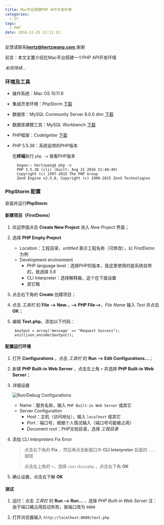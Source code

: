 ```yaml
---
title: Mac平台搭建PHP API开发环境
categories:
  - IT
tags:
  - PHP
date: 2016-12-25 11:11:13
---
```


反馈请联系[**hertz@hertzwang.com**](mailto:hertz@hertzwang.com),谢谢

前言：本文主要介绍在Mac平台搭建一个PHP API开发环境

*未完待续...*

### 环境及工具

* 操作系统：Mac OS 10.11.6
* 集成开发环境：PhpStorm [下载](https://www.jetbrains.com/phpstorm/download/)
* 数据库：MySQL Community Server 8.0.0 dmr [下载](http://dev.mysql.com/downloads/mysql/)
* 数据库建模工具：MySQL Workbench [下载](http://dev.mysql.com/downloads/workbench/)
* PHP框架：CodeIgniter [下载](http://www.codeigniter.com/)
* PHP 5.5.38：系统自带的PHP版本

	在**终端**执行 `php -v` 查看PHP版本
	
		bogon:~ hertzwang$ php -v
		PHP 5.5.38 (cli) (built: Aug 21 2016 21:48:49) 
		Copyright (c) 1997-2015 The PHP Group
		Zend Engine v2.5.0, Copyright (c) 1998-2015 Zend Technologies


<!-- more -->

### PhpStorm 配置

安装并运行**PhpStorm**

#### 新建项目（FirstDemo）

1. 欢迎界面点击 **Create New Project** 进入 *New Project* 界面；

2. 选择 **PHP Empty Project**
	* Location：工程目录，*untitled* 表示工程名称（可修改），以 *FirstDemo* 为例
	* Development environment
		* PHP language level：选择PHP的版本，我这里使用的是系统自带的，故选择 *5.6* 
		* CLI Interpreter：选择解释器，这个在下面设置
		* 其它略

3. 点击右下角的 **Create** 创建项目；

4. 点击 *工具栏* 的 **File --> New... --> PHP File-->**，*File Name* 输入 *Test* 并点击 **OK**；

5. 编辑 **Test.php**，添加以下代码：

		$output = array('message' => "Request Success");
		exit(json_encode($output));

#### 配置运行环境

1. 打开 **Configurations** ，点击 *工具栏* 的 **Run --> Edit Configurations...**；

2. 新建 **PHP Built-in Web Server** ，点击左上角 `+` 并选择 **PHP Built-in Web Server**；

3. 详细设置

	![Run/Debug Configurations](./images/PHPAPIDevForMac-Run-Debug-cfg.png "Run/Debug Configurations")

	* Name：服务名称，输入 `PHP Built-in Web Server` 或其它
	* Server Configuration
		* Host：主机（访问地址），输入 `localhost` 或其它
		* Port：端口号，根据个人情况输入（端口号可能被占用）
		* Document root：PHP文档目录，选择 *工程目录*

4. 添加 *CLI Interpreters* Fix Error
	
	> 点击右下角的 **Fix** ，然后再点击新窗口中 **CLI Interpreter** 后面的 `...` 按钮
	
	> 点击左上角的 `+`，选择 `/usr/bin/php` ，点击右下角 **OK**
	
5. 确认设置，点击右下解 **OK**

#### 测试

1. 运行：点击 *工具栏* 的 **Run --> Run...** ，选择 *PHP Built-in Web Server*  注：由于端口被占用启动失败，故端口改为 `8080`

2. 打开浏览器输入 `http://localhost:8080/test.php`

